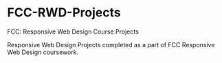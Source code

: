 # FCC-RWD-Projects
FCC: Responsive Web Design Course Projects

Responsive Web Design Projects completed as a part of FCC Responsive Web Design coursework.
